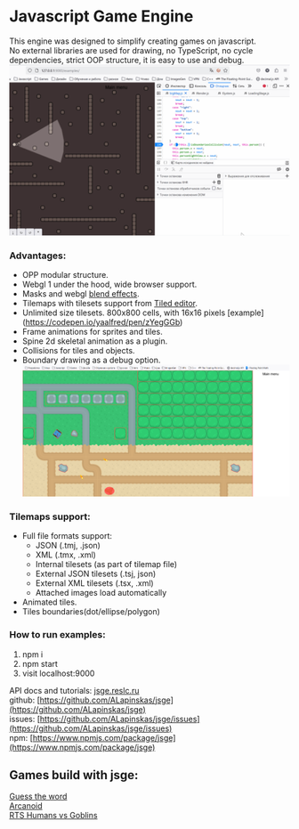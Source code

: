 # Javascript Game Engine

This engine was designed to simplify creating games on javascript. \
No external libraries are used for drawing, no TypeScript, no cycle dependencies, strict OOP structure, it is easy to use and debug. \
![Alt text](Debug.gif?raw=true "Title")

### Advantages:
* OPP modular structure.
* Webgl 1 under the hood, wide browser support.
* Masks and webgl [blend effects](https://developer.mozilla.org/en-US/docs/Web/API/WebGLRenderingContext/blendFunc).
* Tilemaps with tilesets support from [Tiled editor](https://www.mapeditor.org).
* Unlimited size tilesets. 800x800 cells, with 16x16 pixels [example] (https://codepen.io/yaalfred/pen/zYegGGb)
* Frame animations for sprites and tiles.
* Spine 2d skeletal animation as a plugin.
* Collisions for tiles and objects.
* Boundary drawing as a debug option.
![Boundaries draw](boundaries_draw.png?raw=true "Boundaries draw")

### Tilemaps support:
* Full file formats support: 
    - JSON (.tmj, .json)
    - XML (.tmx, .xml)
    - Internal tilesets (as part of tilemap file)
    - External JSON tilesets (.tsj, json)
    - External XML tilesets (.tsx, .xml)
    - Attached images load automatically
* Animated tiles.
* Tiles boundaries(dot/ellipse/polygon)

### How to run examples:
1. npm i
2. npm start
3. visit localhost:9000

API docs and tutorials: [jsge.reslc.ru](https://jsge.reslc.ru) \
github: [https://github.com/ALapinskas/jsge](https://github.com/ALapinskas/jsge) \
issues: [https://github.com/ALapinskas/jsge/issues](https://github.com/ALapinskas/jsge/issues) \
npm: [https://www.npmjs.com/package/jsge](https://www.npmjs.com/package/jsge) 

## Games build with jsge:
[Guess the word](https://github.com/ALapinskas/guessword) \
[Arcanoid](https://github.com/ALapinskas/arkanoid) \
[RTS Humans vs Goblins](https://github.com/ALapinskas/gh-rts)